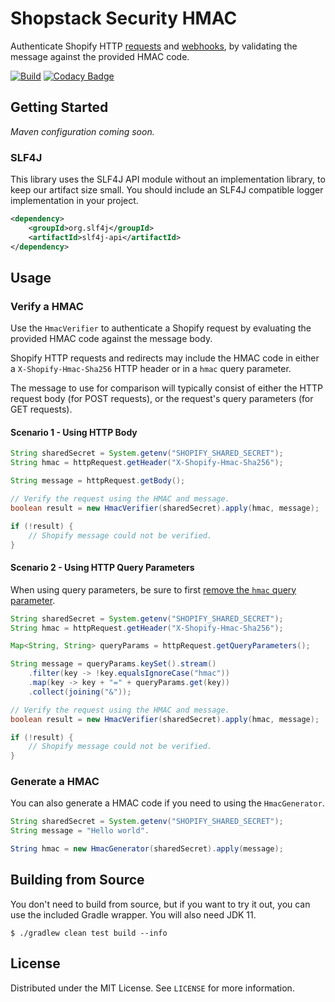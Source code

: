 # Shopstack Security HMAC

Authenticate Shopify HTTP [requests](https://shopify.dev/apps/auth/oauth#verification) and
[webhooks](https://shopify.dev/apps/webhooks#6-verify-a-webhook), by validating the message against the provided HMAC
code. 

[![Build](https://github.com/shopstack-projects/shopstack-security-hmac/actions/workflows/build.yml/badge.svg?branch=main)](https://github.com/shopstack-projects/shopstack-security-hmac/actions/workflows/build.yml)
[![Codacy Badge](https://app.codacy.com/project/badge/Grade/4b15e3f1c123432eb7d274bcc083b199)](https://www.codacy.com/gh/shopstack-projects/shopstack-security-hmac/dashboard?utm_source=github.com&amp;utm_medium=referral&amp;utm_content=shopstack-projects/shopstack-security-hmac&amp;utm_campaign=Badge_Grade)

## Getting Started

_Maven configuration coming soon._

### SLF4J

This library uses the SLF4J API module without an implementation library, to keep our artifact size small.
You should include an SLF4J compatible logger implementation in your project.

```xml
<dependency>
    <groupId>org.slf4j</groupId>
    <artifactId>slf4j-api</artifactId>
</dependency>
```

## Usage

### Verify a HMAC

Use the `HmacVerifier` to authenticate a Shopify request by evaluating the provided HMAC code against the message body.

Shopify HTTP requests and redirects may include the HMAC code in either a `X-Shopify-Hmac-Sha256` HTTP header or in a
`hmac` query parameter.

The message to use for comparison will typically consist of either the HTTP request body (for POST requests), or the
request's query parameters (for GET requests).

#### Scenario 1 - Using HTTP Body

```java
String sharedSecret = System.getenv("SHOPIFY_SHARED_SECRET");
String hmac = httpRequest.getHeader("X-Shopify-Hmac-Sha256");

String message = httpRequest.getBody();

// Verify the request using the HMAC and message.
boolean result = new HmacVerifier(sharedSecret).apply(hmac, message);

if (!result) {
    // Shopify message could not be verified.
}
```

#### Scenario 2 - Using HTTP Query Parameters

When using query parameters, be sure to first [remove the `hmac` query parameter](https://shopify.dev/apps/auth/oauth#remove-the-hmac).

```java
String sharedSecret = System.getenv("SHOPIFY_SHARED_SECRET");
String hmac = httpRequest.getHeader("X-Shopify-Hmac-Sha256");

Map<String, String> queryParams = httpRequest.getQueryParameters();

String message = queryParams.keySet().stream()
    .filter(key -> !key.equalsIgnoreCase("hmac"))
    .map(key -> key + "=" + queryParams.get(key))
    .collect(joining("&"));

// Verify the request using the HMAC and message.
boolean result = new HmacVerifier(sharedSecret).apply(hmac, message);

if (!result) {
    // Shopify message could not be verified.
}
```

### Generate a HMAC

You can also generate a HMAC code if you need to using the `HmacGenerator`.

```java
String sharedSecret = System.getenv("SHOPIFY_SHARED_SECRET");
String message = "Hello world".

String hmac = new HmacGenerator(sharedSecret).apply(message);
```

## Building from Source

You don't need to build from source, but if you want to try it out, you can use the included Gradle wrapper.
You will also need JDK 11.

```shell
$ ./gradlew clean test build --info
```

## License

Distributed under the MIT License. See `LICENSE` for more information.
